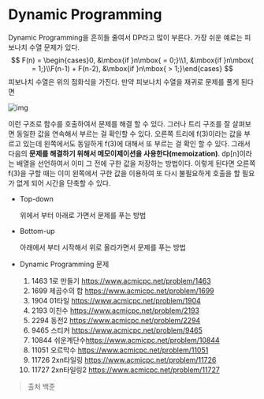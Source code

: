 # Dynamic Programming

Dynamic Programming을 흔히들 줄여서 DP라고 많이 부른다. 가장 쉬운 예로는 피보나치 수열 문제가 있다.
$$
F(n) = \begin{cases}0, &\mbox{if }n\mbox{ = 0;}\\1, &\mbox{if }n\mbox{ = 1;}\\F(n-1) + F(n-2), &\mbox{if }n\mbox{ > 1;}\end{cases}
$$
피보나치 수열은 위의 점화식을 가진다. 만약 피보나치 수열을 재귀로 문제를 풀게 된다면 

![img](https://blogfiles.pstatic.net/20160801_275/kks227_14700305083805XBuM_GIF/complexityRecursion_1.gif)

이런 구조로 함수를 호출하여서 문제를 해결 할 수 있다. 그러나 트리 구조를 잘 살펴보면 동일한 값을 연속해서 부르는 걸 확인할 수 있다. 오른쪽 트리에 f(3)이라는 값을 부르고 있는데 왼쪽에서도 동일하게 f(3)에 대해서 또 부르는 걸 확인 할 수 있다. 그래서 다음의 **문제를 해결하기 위해서 메모이제이션을 사용한다(memoization)**. dp[n]이라는 배열을 선언하여서 이미 그 전에 구한 값을 저장하는 방법이다. 이렇게 된다면 오른쪽 f(3)을 구할 때는 이미 왼쪽에서 구한 값을 이용하여 또 다시 불필요하게 호출을 할 필요가 없게 되어 시간을 단축할 수 있다.



- Top-down

  위에서 부터 아래로 가면서 문제를 푸는 방법

- Bottom-up

  아래에서 부터 시작해서 위로 올라가면서 문제를 푸는 방법



- Dynamic Programming 문제
  1. 1463 1로 만들기   <https://www.acmicpc.net/problem/1463>
  2. 1699 제곱수의 합  <https://www.acmicpc.net/problem/1699>
  3. 1904 01타일  <https://www.acmicpc.net/problem/1904>
  4. 2193 이친수 <https://www.acmicpc.net/problem/2193>
  5. 2294 동전2   <https://www.acmicpc.net/problem/2294>
  6. 9465 스티커 <https://www.acmicpc.net/problem/9465>
  7. 10844 쉬운계단수<https://www.acmicpc.net/problem/10844>
  8. 11051 오르막수 <https://www.acmicpc.net/problem/11051>
  9. 11726 2xn타일링 <https://www.acmicpc.net/problem/11726>
  10. 11727 2xn타일링2 <https://www.acmicpc.net/problem/11727> 

> 출처 백준

